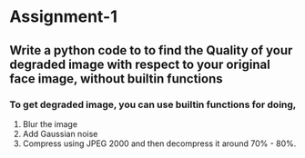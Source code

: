# Assignment-1

## Write a python code to to find the Quality of your degraded image with respect to your original face image, without builtin functions

### To get degraded image, you can use builtin functions for doing,
1. Blur the image
2. Add Gaussian noise
3. Compress using JPEG 2000 and then decompress it around 70% - 80%.